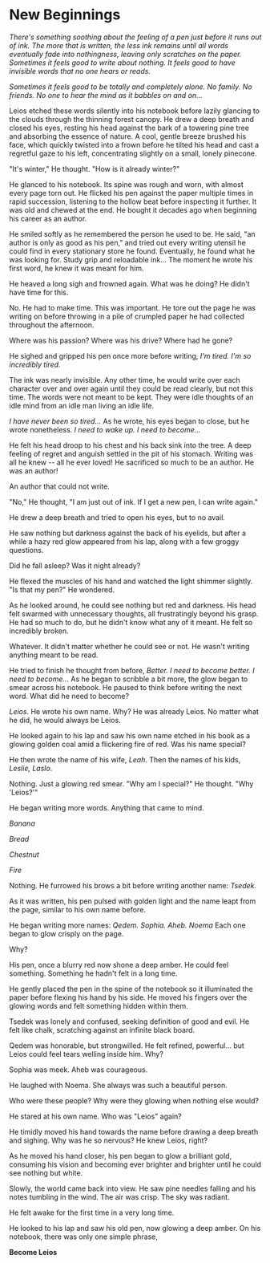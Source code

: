 # New Beginnings

*There's something soothing about the feeling of a pen just before it runs out of ink.
The more that is written, the less ink remains until all words eventually fade into nothingness, leaving only scratches on the paper.
Sometimes it feels good to write about nothing.
It feels good to have invisible words that no one hears or reads.*

*Sometimes it feels good to be totally and completely alone.
No family.
No friends.
No one to hear the mind as it babbles on and on...*

Leios etched these words silently into his notebook before lazily glancing to the clouds through the thinning forest canopy.
He drew a deep breath and closed his eyes, resting his head against the bark of a towering pine tree and absorbing the essence of nature.
A cool, gentle breeze brushed his face, which quickly twisted into a frown before he tilted his head and cast a regretful gaze to his left, concentrating slightly on a small, lonely pinecone.

"It's winter," He thought. "How is it already winter?"

He glanced to his notebook.
Its spine was rough and worn, with almost every page torn out.
He flicked his pen against the paper multiple times in rapid succession, listening to the hollow beat before inspecting it further.
It was old and chewed at the end.
He bought it decades ago when beginning his career as an author.

He smiled softly as he remembered the person he used to be.
He said, "an author is only as good as his pen," and tried out every writing utensil he could find in every stationary store he found.
Eventually, he found what he was looking for.
Study grip and reloadable ink... The moment he wrote his first word, he knew it was meant for him.

He heaved a long sigh and frowned again.
What was he doing?
He didn't have time for this.

No.
He had to make time.
This was important.
He tore out the page he was writing on before throwing in a pile of crumpled paper he had collected throughout the afternoon.

Where was his passion?
Where was his drive?
Where had he gone?

He sighed and gripped his pen once more before writing,
*I'm tired.
I'm so incredibly tired.*

The ink was nearly invisible.
Any other time, he would write over each character over and over again until they could be read clearly, but not this time.
The words were not meant to be kept.
They were idle thoughts of an idle mind from an idle man living an idle life.

*I have never been so tired...*
As he wrote, his eyes began to close, but he wrote nonetheless.
*I need to wake up.
I need to become...*

He felt his head droop to his chest and his back sink into the tree.
A deep feeling of regret and anguish settled in the pit of his stomach.
Writing was all he knew -- all he ever loved!
He sacrificed so much to be an author.
He was an author!

An author that could not write.

"No," He thought, "I am just out of ink. If I get a new pen, I can write again."

He drew a deep breath and tried to open his eyes, but to no avail.

He saw nothing but darkness against the back of his eyelids, but after a while a hazy red glow appeared from his lap, along with a few groggy questions.

Did he fall asleep?
Was it night already?

He flexed the muscles of his hand and watched the light shimmer slightly.
"Is that my pen?" He wondered.

As he looked around, he could see nothing but red and darkness.
His head felt swarmed with unnecessary thoughts, all frustratingly beyond his grasp. 
He had so much to do, but he didn't know what any of it meant.
He felt so incredibly broken.

Whatever.
It didn't matter whether he could see or not.
He wasn't writing anything meant to be read.

He tried to finish he thought from before,
*Better. I need to become better. I need to become...*
As he began to scribble a bit more, the glow began to smear across his notebook.
He paused to think before writing the next word.
What did he need to become?

*Leios.*
He wrote his own name.
Why?
He was already Leios.
No matter what he did, he would always be Leios.

He looked again to his lap and saw his own name etched in his book as a glowing golden coal amid a flickering fire of red.
Was his name special?

He then wrote the name of his wife, *Leah*.
Then the names of his kids, *Leslie, Laslo*.

Nothing.
Just a glowing red smear. 
"Why am I special?" He thought.
"Why 'Leios?'"

He began writing more words. Anything that came to mind.

*Banana*

*Bread*

*Chestnut*

*Fire*

Nothing.
He furrowed his brows a bit before writing another name: *Tsedek.*

As it was written, his pen pulsed with golden light and the name leapt from the page, similar to his own name before.

He began writing more names: *Qedem. Sophia. Aheb. Noema*
Each one began to glow crisply on the page.

Why?

His pen, once a blurry red now shone a deep amber.
He could feel something.
Something he hadn't felt in a long time.

He gently placed the pen in the spine of the notebook so it illuminated the paper before flexing his hand by his side.
He moved his fingers over the glowing words and felt something hidden within them.

Tsedek was lonely and confused, seeking definition of good and evil.
He felt like chalk, scratching against an infinite black board.

Qedem was honorable, but strongwilled.
He felt refined, powerful... but Leios could feel tears welling inside him.
Why?

Sophia was meek.
Aheb was courageous.

He laughed with Noema.
She always was such a beautiful person.

Who were these people?
Why were they glowing when nothing else would?

He stared at his own name.
Who was "Leios" again?

He timidly moved his hand towards the name before drawing a deep breath and sighing.
Why was he so nervous?
He knew Leios, right?

As he moved his hand closer, his pen began to glow a brilliant gold, consuming his vision and becoming ever brighter and brighter until he could see nothing but white.

Slowly, the world came back into view.
He saw pine needles falling and his notes tumbling in the wind.
The air was crisp. 
The sky was radiant.

He felt awake for the first time in a very long time.

He looked to his lap and saw his old pen, now glowing a deep amber.
On his notebook, there was only one simple phrase,

**Become Leios**